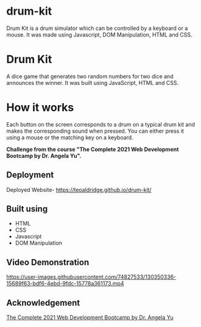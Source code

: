 # drum-kit
Drum Kit is a drum simulator which can be controlled by a keyboard or a mouse. It was made using Javascript, DOM Manipulation, HTML and CSS. 

# Drum Kit
A dice game that generates two random numbers for two dice and announces the winner. It was built using JavaScript, HTML and CSS. 

# How it works

Each button on the screen corresponds to a drum on a typical drum kit and makes the corresponding sound when pressed. 
You can either press it using a mouse or the matching key on a keyboard. 

**Challenge from the course "The Complete 2021 Web Development Bootcamp by Dr. Angela Yu".**

## Deployment
Deployed Website- https://teoaldridge.github.io/drum-kit/

## Built using
* HTML
* CSS
* Javascript
* DOM Manipulation

## Video Demonstration


https://user-images.githubusercontent.com/74827533/130350336-15689f63-bdf6-4ebd-9fdc-15778a361173.mp4


## Acknowledgement
[The Complete 2021 Web Development Bootcamp by Dr. Angela Yu](https://www.udemy.com/course/the-complete-web-development-bootcamp/)
